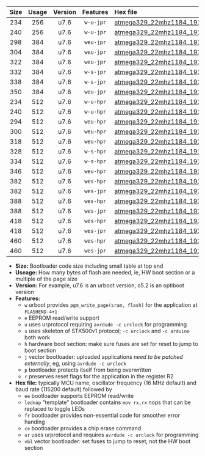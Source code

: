 |Size|Usage|Version|Features|Hex file|
|:-:|:-:|:-:|:-:|:--|
|234|256|u7.6|`w-u-jpr`|[atmega329_22mhz1184_19200bps_ur_vbl.hex](https://raw.githubusercontent.com/stefanrueger/urboot/main/atmega329_22mhz1184_19200bps_ur_vbl.hex)|
|240|256|u7.6|`w-u-jpr`|[atmega329_22mhz1184_19200bps_lednop_ur_vbl.hex](https://raw.githubusercontent.com/stefanrueger/urboot/main/atmega329_22mhz1184_19200bps_lednop_ur_vbl.hex)|
|298|384|u7.6|`weu-jpr`|[atmega329_22mhz1184_19200bps_ee_ur_vbl.hex](https://raw.githubusercontent.com/stefanrueger/urboot/main/atmega329_22mhz1184_19200bps_ee_ur_vbl.hex)|
|304|384|u7.6|`weu-jpr`|[atmega329_22mhz1184_19200bps_ee_lednop_ur_vbl.hex](https://raw.githubusercontent.com/stefanrueger/urboot/main/atmega329_22mhz1184_19200bps_ee_lednop_ur_vbl.hex)|
|322|384|u7.6|`weu-jpr`|[atmega329_22mhz1184_19200bps_ee_lednop_fr_ur_vbl.hex](https://raw.githubusercontent.com/stefanrueger/urboot/main/atmega329_22mhz1184_19200bps_ee_lednop_fr_ur_vbl.hex)|
|332|384|u7.6|`w-s-jpr`|[atmega329_22mhz1184_19200bps_vbl.hex](https://raw.githubusercontent.com/stefanrueger/urboot/main/atmega329_22mhz1184_19200bps_vbl.hex)|
|338|384|u7.6|`w-s-jpr`|[atmega329_22mhz1184_19200bps_lednop_vbl.hex](https://raw.githubusercontent.com/stefanrueger/urboot/main/atmega329_22mhz1184_19200bps_lednop_vbl.hex)|
|350|384|u7.6|`weu-jpr`|[atmega329_22mhz1184_19200bps_ee_lednop_fr_ce_ur_vbl.hex](https://raw.githubusercontent.com/stefanrueger/urboot/main/atmega329_22mhz1184_19200bps_ee_lednop_fr_ce_ur_vbl.hex)|
|234|512|u7.6|`w-u-hpr`|[atmega329_22mhz1184_19200bps_ur.hex](https://raw.githubusercontent.com/stefanrueger/urboot/main/atmega329_22mhz1184_19200bps_ur.hex)|
|240|512|u7.6|`w-u-hpr`|[atmega329_22mhz1184_19200bps_lednop_ur.hex](https://raw.githubusercontent.com/stefanrueger/urboot/main/atmega329_22mhz1184_19200bps_lednop_ur.hex)|
|294|512|u7.6|`weu-hpr`|[atmega329_22mhz1184_19200bps_ee_ur.hex](https://raw.githubusercontent.com/stefanrueger/urboot/main/atmega329_22mhz1184_19200bps_ee_ur.hex)|
|300|512|u7.6|`weu-hpr`|[atmega329_22mhz1184_19200bps_ee_lednop_ur.hex](https://raw.githubusercontent.com/stefanrueger/urboot/main/atmega329_22mhz1184_19200bps_ee_lednop_ur.hex)|
|318|512|u7.6|`weu-hpr`|[atmega329_22mhz1184_19200bps_ee_lednop_fr_ur.hex](https://raw.githubusercontent.com/stefanrueger/urboot/main/atmega329_22mhz1184_19200bps_ee_lednop_fr_ur.hex)|
|328|512|u7.6|`w-s-hpr`|[atmega329_22mhz1184_19200bps.hex](https://raw.githubusercontent.com/stefanrueger/urboot/main/atmega329_22mhz1184_19200bps.hex)|
|334|512|u7.6|`w-s-hpr`|[atmega329_22mhz1184_19200bps_lednop.hex](https://raw.githubusercontent.com/stefanrueger/urboot/main/atmega329_22mhz1184_19200bps_lednop.hex)|
|346|512|u7.6|`weu-hpr`|[atmega329_22mhz1184_19200bps_ee_lednop_fr_ce_ur.hex](https://raw.githubusercontent.com/stefanrueger/urboot/main/atmega329_22mhz1184_19200bps_ee_lednop_fr_ce_ur.hex)|
|382|512|u7.6|`wes-hpr`|[atmega329_22mhz1184_19200bps_ee.hex](https://raw.githubusercontent.com/stefanrueger/urboot/main/atmega329_22mhz1184_19200bps_ee.hex)|
|382|512|u7.6|`wes-jpr`|[atmega329_22mhz1184_19200bps_ee_vbl.hex](https://raw.githubusercontent.com/stefanrueger/urboot/main/atmega329_22mhz1184_19200bps_ee_vbl.hex)|
|388|512|u7.6|`wes-hpr`|[atmega329_22mhz1184_19200bps_ee_lednop.hex](https://raw.githubusercontent.com/stefanrueger/urboot/main/atmega329_22mhz1184_19200bps_ee_lednop.hex)|
|388|512|u7.6|`wes-jpr`|[atmega329_22mhz1184_19200bps_ee_lednop_vbl.hex](https://raw.githubusercontent.com/stefanrueger/urboot/main/atmega329_22mhz1184_19200bps_ee_lednop_vbl.hex)|
|418|512|u7.6|`wes-hpr`|[atmega329_22mhz1184_19200bps_ee_lednop_fr.hex](https://raw.githubusercontent.com/stefanrueger/urboot/main/atmega329_22mhz1184_19200bps_ee_lednop_fr.hex)|
|418|512|u7.6|`wes-jpr`|[atmega329_22mhz1184_19200bps_ee_lednop_fr_vbl.hex](https://raw.githubusercontent.com/stefanrueger/urboot/main/atmega329_22mhz1184_19200bps_ee_lednop_fr_vbl.hex)|
|460|512|u7.6|`wes-hpr`|[atmega329_22mhz1184_19200bps_ee_lednop_fr_ce.hex](https://raw.githubusercontent.com/stefanrueger/urboot/main/atmega329_22mhz1184_19200bps_ee_lednop_fr_ce.hex)|
|460|512|u7.6|`wes-jpr`|[atmega329_22mhz1184_19200bps_ee_lednop_fr_ce_vbl.hex](https://raw.githubusercontent.com/stefanrueger/urboot/main/atmega329_22mhz1184_19200bps_ee_lednop_fr_ce_vbl.hex)|

- **Size:** Bootloader code size including small table at top end
- **Useage:** How many bytes of flash are needed, ie, HW boot section or a multiple of the page size
- **Version:** For example, u7.6 is an urboot version, o5.2 is an optiboot version
- **Features:**
  + `w` urboot provides `pgm_write_page(sram, flash)` for the application at `FLASHEND-4+1`
  + `e` EEPROM read/write support
  + `u` uses urprotocol requiring `avrdude -c urclock` for programming
  + `s` uses skeleton of STK500v1 protocol; `-c urclock` and `-c arduino` both work
  + `h` hardware boot section: make sure fuses are set for reset to jump to boot section
  + `j` vector bootloader: uploaded applications *need to be patched externally*, eg, using `avrdude -c urclock`
  + `p` bootloader protects itself from being overwritten
  + `r` preserves reset flags for the application in the register R2
- **Hex file:** typically MCU name, oscillator frequency (16 MHz default) and baud rate (115200 default) followed by
  + `ee` bootloader supports EEPROM read/write
  + `lednop` "template" bootloader contains `mov rx,rx` nops that can be replaced to toggle LEDs
  + `fr` bootloader provides non-essential code for smoother error handing
  + `ce` bootloader provides a chip erase command
  + `ur` uses urprotocol and requires `avrdude -c urclock` for programming
  + `vbl` vector bootloader: set fuses to jump to reset, not the HW boot section
